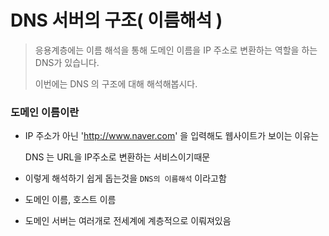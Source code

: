 # DNS 서버의 구조( 이름해석 )

> 응용계층에는 이름 해석을 통해 도메인 이름을 IP 주소로 변환하는 역할을 하는 DNS가 있습니다. 
>
> 이번에는 DNS 의 구조에 대해 해석해봅시다.



### 도메인 이름이란 

- IP 주소가 아닌 'http://www.naver.com' 을 입력해도 웹사이트가 보이는 이유는

  DNS 는 URL을 IP주소로 변환하는 서비스이기때문

- 이렇게 해석하기 쉽게 돕는것을 `DNS의 이름해석` 이라고함



- 도메인 이름, 호스트 이름

- 도메인 서버는 여러개로 전세계에 계층적으로 이뤄져있음